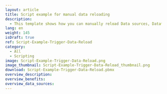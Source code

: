 ```yaml
---
layout: article
title: Script example for manual data reloading
description: 
  - This template shows how you can manually reload Data sources, Dataflows and Reload flows using a script.
lang: en
weight: 145
isDraft: true
ref: Script-Example-Trigger-Data-Reload
category:
  - All
  - Scripting
image: Script-Example-Trigger-Data-Reload.png
image_thumbnail: Script-Example-Trigger-Data-Reload_thumbnail.png
download: Script-Example-Trigger-Data-Reload.pbmx
overview_description:
overview_benefits:
overview_data_sources:
---
```

